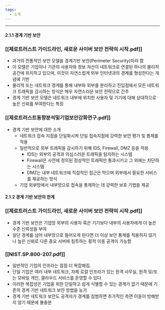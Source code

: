 ```yaml
---
tags:
  - 소개
---
```

---

#### 2.1.1 경계 기반 보안
### [[제로트러스트 가이드라인, 새로운 사이버 보안 전략의 시작.pdf]]
* 과거의 전통적인 보안 모델을 경계기반 보안(Perimeter Security)이라 함
* 이 모델은 기업이나 기관의 사용자와 정보 자산이 네트워크로 연결된 하나의 물리적 공간에 위치하고 있으며, 이것이 자연스럽게 외부 인터넷과의 경계를 형성한다는 개념에 기반
* 물리적 또는 네트워크 경계를 통해 내부와 외부를 분리하고 진입점에서 모든 네트워크 트래픽을 감시하는 방식은 매우 자연스러운 보안 전략으로 간주
* 경계 기반 보안 모델은 네트워크 내부에 위치한 사용자 및 기기에 대해 상대적으로 높은 신뢰를 부여한다는 특징
### [[제로트러스트동향분석및기업보안강화연구.pdf]]
* 경계 기반 보안에 대한 소개
	* 네트워크 접속 지점을 단일화시켜 단일 접속지점에 강력한 보안 평가 및 통제를 적용
	* 일반적으로 외부 트래픽을 감시하기 위해 IDS, Firewall, DMZ 등을 적용
		* IDS는 외부의 공격과 의심스러운 트래픽을 탐지하는 시스템
		* Firewall은 사전에 정의된 정상적인 트래픽만 통과시키고 그 외에는 차단하는 시스템
		* DMZ는 내부 네트워크에 직접적인 접근은 막으며 외부에서 필요한 서비스를 제공하는 방식
	- 기업 외부망에서 내부망으로 접속을 통제하는 데 강력한 보호 기법을 제공
#### 2.1.2 경계 기반 보안의 한계
### [[제로트러스트 가이드라인, 새로운 사이버 보안 전략의 시작.pdf]]
- 경계 기반 보안은 기업망 외부의 사용자 혹은 기기보다 내부의 사용자에게 더 높은 수준 신뢰성을 부여
- 일단 경계를 넘어 내부망으로 들어오게 된다면 더 이상 보안 통제를 적용하지 않거나 높은 신뢰로 다른 중요 서버에 침투하는 횡적 이동 공격이 가능함

### [[NIST.SP.800-207.pdf]]
* 일반적인 기업의 인프라는 점점 더 복잡해짐. 
* 단일 기업은 여러 내부 네트워크, 자체 로컬 인프라가 있는 원격 사무실, 원격 및/또는 모바일 개인, 클라우드 서비스를 운영할 수 있다. 
* 이러한 복잡성은 기업을 위한 단일하고 쉽게 식별할 수 있는 경계가 없기 때문에 기존의 경계 기반 네트워크 보안 방법을 능가
* 경계 기반 네트워크 보안도 공격자가 경계를 침범하면 추가적인 측면 이동이 방해받지 않기 때문에 불충분


